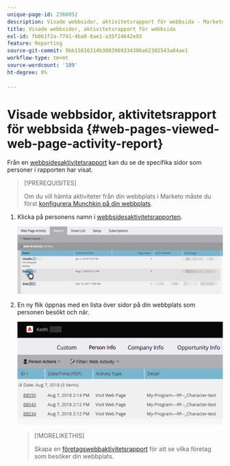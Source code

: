 ```yaml
---
unique-page-id: 2360052
description: Visade webbsidor, aktivitetsrapport för webbsida - Marketo Docs - produktdokumentation
title: Visade webbsidor, aktivitetsrapport för webbsida
exl-id: fb061f2a-7741-4ba8-8ae1-a35f24642e93
feature: Reporting
source-git-commit: 9bb15816314b3803969334306a62302543a04ae1
workflow-type: tm+mt
source-wordcount: '109'
ht-degree: 0%

---
```


# Visade webbsidor, aktivitetsrapport för webbsida {#web-pages-viewed-web-page-activity-report}

Från en [webbsidesaktivitetsrapport](/help/marketo/product-docs/reporting/basic-reporting/report-types/web-page-activity-report.md) kan du se de specifika sidor som personer i rapporten har visat.

>[!PREREQUISITES]
>
>Om du vill hämta aktiviteter från din webbplats i Marketo måste du först [konfigurera Munchkin på din webbplats](/help/marketo/product-docs/administration/additional-integrations/add-munchkin-tracking-code-to-your-website.md).

1. Klicka på personens namn i [webbsidesaktivitetsrapporten](/help/marketo/product-docs/reporting/basic-reporting/report-types/web-page-activity-report.md).

   ![](assets/web-pages-viewed-web-page-activity-report-1.png)

1. En ny flik öppnas med en lista över sidor på din webbplats som personen besökt och när.

   ![](assets/web-pages-viewed-web-page-activity-report-2.png)

   >[!MORELIKETHIS]
   >
   >Skapa en [företagswebbaktivitetsrapport](/help/marketo/product-docs/reporting/basic-reporting/report-types/company-web-activity-report.md) för att se vilka företag som besöker din webbplats.

